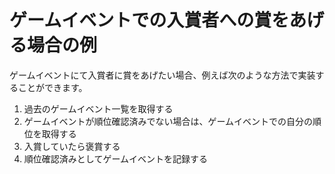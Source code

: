 # ゲームイベントでの入賞者への賞をあげる場合の例

ゲームイベントにて入賞者に賞をあげたい場合、例えば次のような方法で実装することができます。

1. 過去のゲームイベント一覧を取得する
2. ゲームイベントが順位確認済みでない場合は、ゲームイベントでの自分の順位を取得する
3. 入賞していたら褒賞する
4. 順位確認済みとしてゲームイベントを記録する

